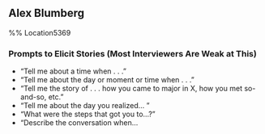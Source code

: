 ## Alex Blumberg 
%% Location5369 
### Prompts to Elicit Stories (Most Interviewers Are Weak at This)
- “Tell me about a time when . . .”
- “Tell me about the day or moment or time when . . .”
- “Tell me the story of . . . how you came to major in X, how you met so-and-so, etc.”
- “Tell me about the day you realized... ”
- “What were the steps that got you to…?”
- “Describe the conversation when… 